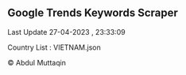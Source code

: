 

## Google Trends Keywords Scraper 
 
Last Update 27-04-2023 , 23:33:09

Country List :
VIETNAM.json



© Abdul Muttaqin 
